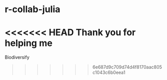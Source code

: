 # r-collab-julia


<<<<<<< HEAD
Thank you for helping me
=======

Biodiversify
>>>>>>> 6e687d9c709d74d4f8170aac805c1043c6b0eea1
